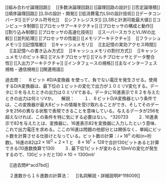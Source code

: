 
[[組み合わせ論理回路]]
　[[多数決論理回路]]
[[論理回路の設計]]
[[否定論理積]]
[[順序論理回路]]
[[LSIの設計・開発]]
[[低消費電力LSIの設計技術]]
[[データコンバータ]]
[[デジタル符号化]]
　[[シフトレジスタ]]
[[LSBと計測可能最大値]]
[[コンピュータ制御]]
[[プロセッサアーキテクチャ]]
[[プロセッサの構成と動作]]
[[割り込み制御]]
[[プロセッサの高速化技術]]
　[[スーパースカラとVLIWの比較]]
[[並列処理]]
[[プロセッサの性能]]
[[メモリアーキテクチャ]]
　[[フラッシュメモリ]]
[[記憶階層]]
　[[キャッシュメモリ]]
　[[主記憶の実効アクセス時間]]
　[[主記憶への書き込み方式]]
　[[キャッシュメモリの割付方式]]
　[[キャッシュメモリのビット率]]
[[マルチプロセッサ]]
[[マルチプロセッサとデータ整合性]]
[[入出力アーキテクチャ]]
[[インタフェースの規格]]
[[主なインターフェス規格・通信規格]]
[[関連用語]]


過去問：
　８ビット #D/A変換器 を使って、負でない電圧を発生させる。使用するD/A変換器は、最下位の１ビットの変化で出力が１０ミリV変化する。データに０を与えたときの出力は０ミリVである。データに16進表示で８２を与えたときの出力は何ミリVか。
　解説：
　　１．８ビットD/A変換器という条件では、この変換器が最大8ビットの情報を受け取れることができ、そしてそのデータを256の異なる状態で表現できることを意味している。与えるデータが256を超えなければ、この条件を特に気にする必要はない。 ^320733
　　２.  16進表示で82を与えたとは、変換器に、16進表示82を変換器に入力したという意味、これで出力電圧を求める。ここの16進は問題の他部分とは関係なく、単純にビット数を計算させる仕掛けとなっている。ビット数の計算：$i\times 16^n$ の和(n=桁数)。16進の82は$2\times 16^0=2\times 1$ と　$8\times 16^1=128$で合計130ビットあると計算できる(10進数換算で130)
　　３. 最下位1ビットが変わると10mVの変化が発生するので、130ビットだと$130\times 10=1300mV$

　[[過去問#^acd7bd]]

　２進数から１６進数の計算法：
　[[名詞解説・詳細説明#^1f8009]]
